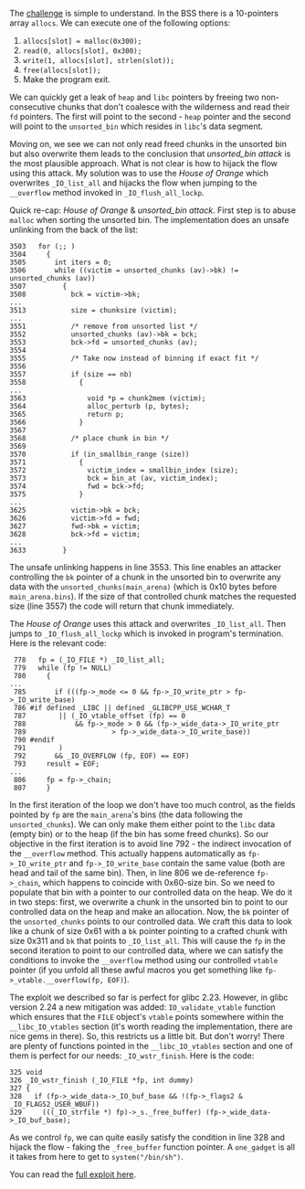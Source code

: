 The [challenge](300) is simple to understand. In the BSS there is a 10-pointers array `allocs`. We can execute one of the following options:
1. `allocs[slot] = malloc(0x300);`
2. `read(0, allocs[slot], 0x300);`
3. `write(1, allocs[slot], strlen(slot));`
4. `free(allocs[slot]);`
5. Make the program exit.

We can quickly get a leak of `heap` and `libc` pointers by freeing two non-consecutive chunks that don't coalesce with the wilderness and read their `fd` pointers. The first will point to the second - `heap` pointer and the second will point to the `unsorted_bin` which resides in `libc`'s data segment.

Moving on, we see we can not only read freed chunks in the unsorted bin but also overwrite them leads to the conclusion that _unsorted_bin attack_ is the most plausible approach. What is not clear is how to hijack the flow using this attack. My solution was to use the _House of Orange_ which overwrites `_IO_list_all` and hijacks the flow when jumping to the `__overflow` method invoked in `_IO_flush_all_lockp`.

Quick re-cap: _House of Orange_ & _unsorted_bin attack_.
First step is to abuse `malloc` when sorting the unsorted bin. The implementation does an unsafe unlinking from the back of the list:
```
3503   for (;; )
3504     {
3505       int iters = 0;
3506       while ((victim = unsorted_chunks (av)->bk) != unsorted_chunks (av))
3507         {
3508           bck = victim->bk;
...
3513           size = chunksize (victim);
... 
3551           /* remove from unsorted list */
3552           unsorted_chunks (av)->bk = bck;
3553           bck->fd = unsorted_chunks (av);
3554 
3555           /* Take now instead of binning if exact fit */
3556 
3557           if (size == nb)
3558             {
...
3563               void *p = chunk2mem (victim);
3564               alloc_perturb (p, bytes);
3565               return p;
3566             }
3567 
3568           /* place chunk in bin */
3569 
3570           if (in_smallbin_range (size))
3571             {
3572               victim_index = smallbin_index (size);
3573               bck = bin_at (av, victim_index);
3574               fwd = bck->fd;
3575             }
...
3625           victim->bk = bck;
3626           victim->fd = fwd;
3627           fwd->bk = victim;
3628           bck->fd = victim;
...
3633         }
```
The unsafe unlinking happens in line 3553. This line enables an attacker controlling the `bk` pointer of a chunk in the unsorted bin to overwrite any data with the `unsorted_chunks(main_arena)` (which is 0x10 bytes before `main_arena.bins`). If the size of that controlled chunk matches the requested size (line 3557) the code will return that chunk immediately.

The _House of Orange_ uses this attack and overwrites `_IO_list_all`. Then jumps to `_IO_flush_all_lockp` which is invoked in program's termination. Here is the relevant code:
```
 778   fp = (_IO_FILE *) _IO_list_all;
 779   while (fp != NULL)
 780     {
...
 785       if (((fp->_mode <= 0 && fp->_IO_write_ptr > fp->_IO_write_base)
 786 #if defined _LIBC || defined _GLIBCPP_USE_WCHAR_T
 787        || (_IO_vtable_offset (fp) == 0
 788            && fp->_mode > 0 && (fp->_wide_data->_IO_write_ptr
 789                     > fp->_wide_data->_IO_write_base))
 790 #endif
 791        )
 792       && _IO_OVERFLOW (fp, EOF) == EOF)
 793     result = EOF;
...
 806     fp = fp->_chain;
 807     }
```
In the first iteration of the loop we don't have too much control, as the fields pointed by `fp` are  the `main_arena`'s bins (the data following the `unsorted_chunks`). We can only make them either point to the `libc` data (empty bin) or to the heap (if the bin has some freed chunks). So our objective in the first iteration is to avoid line 792 - the indirect invocation of the `__overflow` method. This actually happens automatically as `fp->_IO_write_ptr` and `fp->_IO_write_base` contain the same value (both are head and tail of the same bin). Then, in line 806 we de-reference `fp->_chain`, which happens to coincide with 0x60-size bin. So we need to populate that bin with a pointer to our controlled data on the heap. We do it in two steps: first, we overwrite a chunk in the unsorted bin to point to our controlled data on the heap and make an allocation. Now, the `bk` pointer of the `unsorted_chunks` points to our controlled data. We craft this data to look like a chunk of size 0x61 with a `bk` pointer pointing to a crafted chunk with size 0x311 and `bk` that points to `_IO_list_all`.  This will cause the `fp` in the second iteration to point to our controlled data, where we can satisfy the conditions to invoke the `__overflow` method using our controlled `vtable` pointer (if you unfold all these awful macros you get something like `fp->_vtable.__overflow(fp, EOF)`).

The exploit we described so far is perfect for  glibc 2.23. However, in glibc version 2.24 a new mitigation was added: `IO_validate_vtable` function which ensures that the `FILE` object's `vtable` points somewhere within the `__libc_IO_vtables` section (it's worth reading the implementation, there are nice gems in there). So, this restricts us a little bit. But don't worry! There are plenty of functions pointed in the `__libc_IO_vtables` section and one of them is perfect for our needs: `_IO_wstr_finish`.
Here is the code:
```
325 void
326 _IO_wstr_finish (_IO_FILE *fp, int dummy)
327 {
328   if (fp->_wide_data->_IO_buf_base && !(fp->_flags2 & _IO_FLAGS2_USER_WBUF))
329     (((_IO_strfile *) fp)->_s._free_buffer) (fp->_wide_data->_IO_buf_base);
```
As we control `fp`, we can quite easily satisfy the condition in line 328 and hijack the flow - faking the `_free_buffer` function pointer.
A `one_gadget` is all it takes from here to get to `system("/bin/sh")`.

You can read the [full exploit here](x.py).
